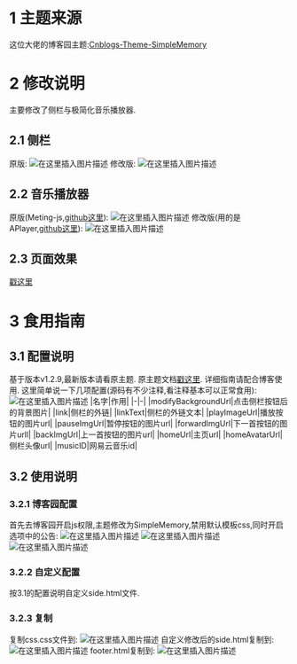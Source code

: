 # 1 主题来源
这位大佬的博客园主题:[Cnblogs-Theme-SimpleMemory](https://github.com/BNDong/Cnblogs-Theme-SimpleMemory)
# 2 修改说明
主要修改了侧栏与极简化音乐播放器.
## 2.1 侧栏
原版:
![在这里插入图片描述](https://img-blog.csdnimg.cn/20200419000442305.gif)
修改版:
![在这里插入图片描述](https://img-blog.csdnimg.cn/20200419000608549.gif)
## 2.2 音乐播放器
原版(Meting-js,[github这里](https://github.com/metowolf/MetingJS)):
![在这里插入图片描述](https://img-blog.csdnimg.cn/20200419000953342.gif)
修改版(用的是APlayer,[github这里](https://github.com/MoePlayer/APlayer)):
![在这里插入图片描述](https://img-blog.csdnimg.cn/20200419001143462.gif)
## 2.3 页面效果
[戳这里](https://www.cnblogs.com/6b7b5fc3)
# 3 食用指南
## 3.1 配置说明
基于版本v1.2.9,最新版本请看原主题.
原主题文档[戳这里](https://bndong.github.io/Cnblogs-Theme-SimpleMemory/v1.1/#/).
详细指南请配合博客使用.
这里简单说一下几项配置(源码有不少注释,看注释基本可以正常食用):
![在这里插入图片描述](https://img-blog.csdnimg.cn/20200419002759231.png)
|名字|作用|
|-|-|
|modifyBackgroundUrl|点击侧栏按钮后的背景图片|
|link|侧栏的外链|
|linkText|侧栏的外链文本|
|playImageUrl|播放按钮的图片url|
|pauseImgUrl|暂停按钮的图片url|
|forwardImgUrl|下一首按钮的图片urll|
|backImgUrl|上一首按钮的图片url|
|homeUrl|主页url|
|homeAvatarUrl|侧栏头像url|
|musicID|网易云音乐id|

## 3.2 使用说明
### 3.2.1 博客园配置
首先去博客园开启js权限,主题修改为SimpleMemory,禁用默认模板css,同时开启选项中的公告:
![在这里插入图片描述](https://img-blog.csdnimg.cn/20200416230427500.png)
![在这里插入图片描述](https://img-blog.csdnimg.cn/20200416230502588.png)
![在这里插入图片描述](https://img-blog.csdnimg.cn/20200416230543224.png)
### 3.2.2 自定义配置
按3.1的配置说明自定义side.html文件.
### 3.2.3 复制
复制css.css文件到:
![在这里插入图片描述](https://img-blog.csdnimg.cn/20200419001856878.png)
自定义修改后的side.html复制到:
![在这里插入图片描述](https://img-blog.csdnimg.cn/20200419001928126.png)
footer.html复制到:
![在这里插入图片描述](https://img-blog.csdnimg.cn/2020041900194338.png)





